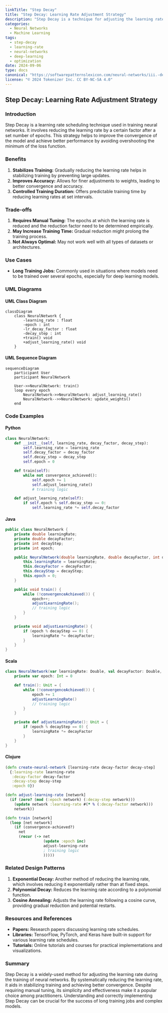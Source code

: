 ```yaml
---
linkTitle: "Step Decay"
title: "Step Decay: Learning Rate Adjustment Strategy"
description: "Step Decay is a technique for adjusting the learning rate in neural network training, which involves reducing the learning rate at predetermined intervals."
categories:
  - Neural Networks
  - Machine Learning
tags:
  - step-decay
  - learning-rate
  - neural-networks
  - deep-learning
  - optimization
date: 2024-09-06
type: docs
canonical: "https://softwarepatternslexicon.com/neural-networks/iii.-deep-learning-patterns/3.-learning-rate-schedulers/step-decay"
license: "© 2024 Tokenizer Inc. CC BY-NC-SA 4.0"
---
```


## Step Decay: Learning Rate Adjustment Strategy

### Introduction
Step Decay is a learning rate scheduling technique used in training neural networks. It involves reducing the learning rate by a certain factor after a set number of epochs. This strategy helps to improve the convergence of the model and achieve better performance by avoiding overshooting the minimum of the loss function.

### Benefits
1. **Stabilizes Training:** Gradually reducing the learning rate helps in stabilizing training by preventing large updates.
2. **Improves Accuracy:** Allows for finer adjustments to weights, leading to better convergence and accuracy.
3. **Controlled Training Duration:** Offers predictable training time by reducing learning rates at set intervals.

### Trade-offs
1. **Requires Manual Tuning:** The epochs at which the learning rate is reduced and the reduction factor need to be determined empirically.
2. **May Increase Training Time:** Gradual reduction might prolong the training process.
3. **Not Always Optimal:** May not work well with all types of datasets or architectures.

### Use Cases
- **Long Training Jobs:** Commonly used in situations where models need to be trained over several epochs, especially for deep learning models.

### UML Diagrams

#### UML Class Diagram
```mermaid
classDiagram
    class NeuralNetwork {
        -learning_rate : float
        -epoch : int
        -lr_decay_factor : float
        -decay_step : int
        +train() void
        +adjust_learning_rate() void
    }
```

#### UML Sequence Diagram
```mermaid
sequenceDiagram
    participant User
    participant NeuralNetwork

    User->>NeuralNetwork: train()
    loop every epoch
        NeuralNetwork->>NeuralNetwork: adjust_learning_rate()
        NeuralNetwork-->>NeuralNetwork: update_weights()
    end
```

### Code Examples

#### Python
```python
class NeuralNetwork:
    def __init__(self, learning_rate, decay_factor, decay_step):
        self.learning_rate = learning_rate
        self.decay_factor = decay_factor
        self.decay_step = decay_step
        self.epoch = 0

    def train(self):
        while not convergence_achieved():
            self.epoch += 1
            self.adjust_learning_rate()
            # training logic

    def adjust_learning_rate(self):
        if self.epoch % self.decay_step == 0:
            self.learning_rate *= self.decay_factor
```

#### Java
```java
public class NeuralNetwork {
    private double learningRate;
    private double decayFactor;
    private int decayStep;
    private int epoch;

    public NeuralNetwork(double learningRate, double decayFactor, int decayStep) {
        this.learningRate = learningRate;
        this.decayFactor = decayFactor;
        this.decayStep = decayStep;
        this.epoch = 0;
    }

    public void train() {
        while (!convergenceAchieved()) {
            epoch++;
            adjustLearningRate();
            // training logic
        }
    }

    private void adjustLearningRate() {
        if (epoch % decayStep == 0) {
            learningRate *= decayFactor;
        }
    }
}
```

#### Scala
```scala
class NeuralNetwork(var learningRate: Double, val decayFactor: Double, val decayStep: Int) {
    private var epoch: Int = 0

    def train(): Unit = {
        while (!convergenceAchieved()) {
            epoch += 1
            adjustLearningRate()
            // training logic
        }
    }

    private def adjustLearningRate(): Unit = {
        if (epoch % decayStep == 0) {
            learningRate *= decayFactor
        }
    }
}
```

#### Clojure
```clojure
(defn create-neural-network [learning-rate decay-factor decay-step]
  {:learning-rate learning-rate
   :decay-factor decay-factor
   :decay-step decay-step
   :epoch 0})

(defn adjust-learning-rate [network]
  (if (zero? (mod (:epoch network) (:decay-step network)))
    (update network :learning-rate #(* % (:decay-factor network)))
    network))

(defn train [network]
  (loop [net network]
    (if (convergence-achieved?)
      net
      (recur (-> net
                 (update :epoch inc)
                 adjust-learning-rate
                 ; training logic
                 )))))
```

### Related Design Patterns
1. **Exponential Decay:** Another method of reducing the learning rate, which involves reducing it exponentially rather than at fixed steps.
2. **Polynomial Decay:** Reduces the learning rate according to a polynomial function.
3. **Cosine Annealing:** Adjusts the learning rate following a cosine curve, providing gradual reduction and potential restarts.

### Resources and References
- **Papers:** Research papers discussing learning rate schedules.
- **Libraries:** TensorFlow, PyTorch, and Keras have built-in support for various learning rate schedules.
- **Tutorials:** Online tutorials and courses for practical implementations and visualizations.

### Summary
Step Decay is a widely-used method for adjusting the learning rate during the training of neural networks. By systematically reducing the learning rate, it aids in stabilizing training and achieving better convergence. Despite requiring manual tuning, its simplicity and effectiveness make it a popular choice among practitioners. Understanding and correctly implementing Step Decay can be crucial for the success of long training jobs and complex models.
